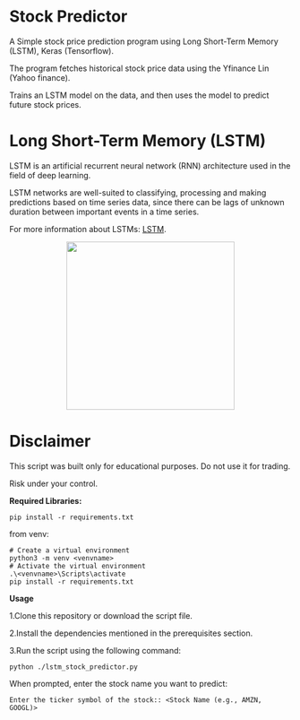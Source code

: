 # Stock Predictor

A Simple stock price prediction program using Long Short-Term Memory (LSTM), Keras (Tensorflow).

The program fetches historical stock price data using the Yfinance Lin (Yahoo finance).

Trains an LSTM model on the data, and then uses the model to predict future stock prices.


# Long Short-Term Memory (LSTM) #
LSTM is an artificial recurrent neural network (RNN) architecture used in the field of deep learning.

LSTM networks are well-suited to classifying, processing and making predictions based on time series data, since there can be lags of unknown duration between important events in a time series.

For more information about LSTMs: [LSTM](https://medium.com/@kangeugine/long-short-term-memory-lstm-concept-cb3283934359). 


<p align="center">
<img src="https://miro.medium.com/v2/resize:fit:388/1*hG4zBCCRq18oi8aarj-owA.png" width="300" height="300">
</p>


# Disclaimer #
This script was built only for educational purposes. Do not use it for trading.

Risk under your control.

**Required Libraries:**
```
pip install -r requirements.txt
```
from venv:
```
# Create a virtual environment
python3 -m venv <venvname>
# Activate the virtual environment
.\<venvname>\Scripts\activate
pip install -r requirements.txt
```
**Usage**

1.Clone this repository or download the script file.

2.Install the dependencies mentioned in the prerequisites section.

3.Run the script using the following command:

```
python ./lstm_stock_predictor.py
```

When prompted, enter the stock name you want to predict:
```
Enter the ticker symbol of the stock:: <Stock Name (e.g., AMZN, GOOGL)>
```
